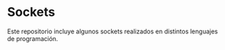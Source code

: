 # Sockets
Este repositorio incluye algunos sockets realizados en distintos lenguajes de programación.
